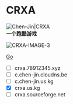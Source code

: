 # CRXA
![Chen-Jin|CRXA](https://img.shields.io/badge/Chen--Jin-CRXA-blue)
<br>
**一个跑酷游戏**
<br>
<!--![CRXA-IMAGE](https://crxa.78912345.xyz/favicon.ico)-->
<!--![CRXA-IMAGE-2](http://c.chen-jin.cloudns.be/favicon.ico)-->
![CRXA-IMAGE-3](https://crxa.us.kg/CRXA-v2.png)
<br>
<!--~~[立即访问](https://crxa.78912345.xyz/)~~-->
[Go](http://crxa.us.kg)
- [ ] crxa.78912345.xyz
- [ ] c.chen-jin.cloudns.be
- [ ] c.chen-jin.us.kg
- [x] crxa.us.kg
- [ ] crxa.sourceforge.net
